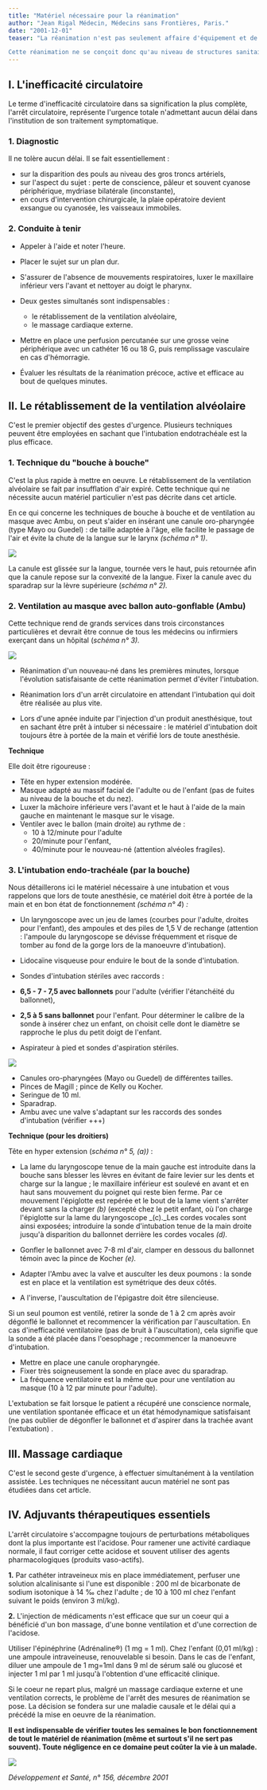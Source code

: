 ```yaml
---
title: "Matériel nécessaire pour la réanimation"
author: "Jean Rigal Médecin, Médecins sans Frontières, Paris."
date: "2001-12-01"
teaser: "La réanimation n'est pas seulement affaire d'équipement et de matériel consommable, mais surtout de compétence et d'expérience du personnel médical. La réanimation d'un malade en situation de détresse cardiovasculaire autorise des gestes qui peuvent le sauver, mais aussi aggraver définitivement son état, si ces gestes ne sont pas effectués au moment opportun ou, s'ils le sont, par des mains non expertes.

Cette réanimation ne se conçoit donc qu'au niveau de structures sanitaires équipées: bloc opératoire d'hôpital de district, salle d'urgence ou d'admission d'un centre médical sous la responsabilité d'un médecin."
---
```


## **I. L'inefficacité circulatoire**

Le terme d'inefficacité circulatoire dans sa signification la plus complète, l'arrêt circulatoire, représente l'urgence totale n'admettant aucun délai dans l'institution de son traitement symptomatique.

### **1. Diagnostic**

Il ne tolère aucun délai. Il se fait essentiellement :

*   sur la disparition des pouls au niveau des gros troncs artériels,
*   sur l'aspect du sujet : perte de conscience, pâleur et souvent cyanose périphérique, mydriase bilatérale (inconstante),
*   en cours d'intervention chirurgicale, la plaie opératoire devient exsangue ou cyanosée, les vaisseaux immobiles.

### **2. Conduite à tenir**

*   Appeler à l'aide et noter l'heure.  
*   Placer le sujet sur un plan dur.  
*   S'assurer de l'absence de mouvements respiratoires, luxer le maxillaire inférieur vers l'avant et nettoyer au doigt le pharynx.

*   Deux gestes simultanés sont indispensables :
    *   le rétablissement de la ventilation alvéolaire,
    *   le massage cardiaque externe.  
*   Mettre en place une perfusion percutanée sur une grosse veine périphérique avec un cathéter 16 ou 18 G, puis remplissage vasculaire en cas d'hémorragie.

*   Évaluer les résultats de la réanimation précoce, active et efficace au bout de quelques minutes.

## **II. Le rétablissement de la ventilation alvéolaire**

C'est le premier objectif des gestes d'urgence. Plusieurs techniques peuvent être employées en sachant que l'intubation endotrachéale est la plus efficace.

### **1. Technique du "bouche à bouche"**

C'est la plus rapide à mettre en oeuvre. Le rétablissement de la ventilation alvéolaire se fait par insufflation d'air expiré. Cette technique qui ne nécessite aucun matériel particulier n'est pas décrite dans cet article.

En ce qui concerne les techniques de bouche à bouche et de ventilation au masque avec Ambu, on peut s'aider en insérant une canule oro-pharyngée (type Mayo ou Guedel) : de taille adaptée à l'âge, elle facilite le passage de l'air et évite la chute de la langue sur le larynx _(schéma n° 1)_.


![](i948-1.jpg)


La canule est glissée sur la langue, tournée vers le haut, puis retournée afin que la canule repose sur la convexité de la langue. Fixer la canule avec du sparadrap sur la lèvre supérieure (_schéma n°_ _2)._

### **2. Ventilation au masque avec ballon auto-gonflable (Ambu)**

Cette technique rend de grands services dans trois circonstances particulières et devrait être connue de tous les médecins ou infirmiers exerçant dans un hôpital (_schéma n°_ _3)._


![](i948-2.jpg)


*   Réanimation d'un nouveau-né dans les premières minutes, lorsque l'évolution satisfaisante de cette réanimation permet d'éviter l'intubation.

*   Réanimation lors d'un arrêt circulatoire en attendant l'intubation qui doit être réalisée au plus vite.

*   Lors d'une apnée induite par l'injection d'un produit anesthésique, tout en sachant être prêt à intuber si nécessaire : le matériel d'intubation doit toujours être à portée de la main et vérifié lors de toute anesthésie.

**Technique**

Elle doit être rigoureuse :

*   Tête en hyper extension modérée.  
*   Masque adapté au massif facial de l'adulte ou de l'enfant (pas de fuites au niveau de la bouche et du nez).  
*   Luxer la mâchoire inférieure vers l'avant et le haut à l'aide de la main gauche en maintenant le masque sur le visage.  
*   Ventiler avec le ballon (main droite) au rythme de :
    *   10 à 12/minute pour l'adulte
    *   20/minute pour l'enfant,
    *   40/minute pour le nouveau-né (attention alvéoles fragiles).

### **3. L'intubation endo-trachéale** **(par la bouche)**

Nous détaillerons ici le matériel nécessaire à une intubation et vous rappelons que lors de toute anesthésie, ce matériel doit être à portée de la main et en bon état de fonctionnement _(schéma n° 4_) _:_

*   Un laryngoscope avec un jeu de lames (courbes pour l'adulte, droites pour l'enfant), des ampoules et des piles de 1,5 V de rechange (attention : l'ampoule du laryngoscope se dévisse fréquemment et risque de tomber au fond de la gorge lors de la manoeuvre d'intubation).  
*   Lidocaïne visqueuse pour enduire le bout de la sonde d'intubation.  
*   Sondes d'intubation stériles avec raccords :
*   **6,5 - 7 - 7,5 avec ballonnets** pour l'adulte (vérifier l'étanchéité du ballonnet),
*   **2,5 à 5 sans ballonnet** pour l'enfant. Pour déterminer le calibre de la sonde à insérer chez un enfant, on choisit celle dont le diamètre se rapproche le plus du petit doigt de l'enfant.

*   Aspirateur à pied et sondes d'aspiration stériles.


![](i948-3.jpg)


*   Canules oro-pharyngées (Mayo ou Guedel) de différentes tailles.  
*   Pinces de Magill ; pince de Kelly ou Kocher.  
*   Seringue de 10 ml.  
*   Sparadrap.  
*   Ambu avec une valve s'adaptant sur les raccords des sondes d'intubation (vérifier +++)

**Technique (pour les droitiers)**

Tête en hyper extension (_schéma n° 5, (a))_ :

*   La lame du laryngoscope tenue de la main gauche est introduite dans la bouche sans blesser les lèvres en évitant de faire levier sur les dents et charge sur la langue ; le maxillaire inférieur est soulevé en avant et en haut sans mouvement du poignet qui reste bien ferme. Par ce mouvement l'épiglotte est repérée et le bout de la lame vient s'arrêter devant sans la charger _(b)_ (excepté chez le petit enfant, où l'on charge l'épiglotte sur la lame du laryngoscope _(c)._Les cordes vocales sont ainsi exposées; introduire la sonde d'intubation tenue de la main droite jusqu'à disparition du ballonnet derrière les cordes vocales _(d)._

*   Gonfler le ballonnet avec 7-8 ml d'air, clamper en dessous du ballonnet témoin avec la pince de Kocher _(e)._

*   Adapter l'Ambu avec la valve et ausculter les deux poumons : la sonde est en place et la ventilation est symétrique des deux côtés.  
*   A l'inverse, l'auscultation de l'épigastre doit être silencieuse.

Si un seul poumon est ventilé, retirer la sonde de 1 à 2 cm après avoir dégonflé le ballonnet et recommencer la vérification par l'auscultation. En cas d'inefficacité ventilatoire (pas de bruit à l'auscultation), cela signifie que la sonde a été placée dans l'oesophage ; recommencer la manoeuvre d'intubation.

*   Mettre en place une canule oropharyngée.  
*   Fixer très soigneusement la sonde en place avec du sparadrap.  
*   La fréquence ventilatoire est la même que pour une ventilation au masque (10 à 12 par minute pour l'adulte).

L'extubation se fait lorsque le patient a récupéré une conscience normale, une ventilation spontanée efficace et un état hémodynamique satisfaisant (ne pas oublier de dégonfler le ballonnet et d'aspirer dans la trachée avant l'extubation) .

## **III. Massage cardiaque**

C'est le second geste d'urgence, à effectuer simultanément à la ventilation assistée. Les techniques ne nécessitant aucun matériel ne sont pas étudiées dans cet article.

## **IV. Adjuvants thérapeutiques essentiels**

L'arrêt circulatoire s'accompagne toujours de perturbations métaboliques dont la plus importante est l'acidose. Pour ramener une activité cardiaque normale, il faut corriger cette acidose et souvent utiliser des agents pharmacologiques (produits vaso-actifs).

**1.** Par cathéter intraveineux mis en place immédiatement, perfuser une solution alcalinisante si l'une est disponible : 200 ml de bicarbonate de sodium isotonique à 14 ‰ chez l'adulte ; de 10 à 100 ml chez l'enfant suivant le poids (environ 3 ml/kg).

**2.** L'injection de médicaments n'est efficace que sur un coeur qui a bénéficié d'un bon massage, d'une bonne ventilation et d'une correction de l'acidose.

Utiliser l'épinéphrine (Adrénaline®) (1 mg = 1 ml). Chez l'enfant (0,01 ml/kg) : une ampoule intraveineuse, renouvelable si besoin. Dans le cas de l'enfant, diluer une ampoule de 1 mg=1ml dans 9 ml de sérum salé ou glucosé et injecter 1 ml par 1 ml jusqu'à l'obtention d'une efficacité clinique.

Si le coeur ne repart plus, malgré un massage cardiaque externe et une ventilation corrects, le problème de l'arrêt des mesures de réanimation se pose. La décision se fondera sur une maladie causale et le délai qui a précédé la mise en oeuvre de la réanimation.

**Il est indispensable de vérifier toutes les semaines le bon fonctionnement de tout le matériel de réanimation (même et surtout s'il ne sert pas souvent). Toute négligence en ce domaine peut coûter la vie à un malade.**


![](i948-4.jpg)


_Développement et Santé, n° 156, décembre 2001_